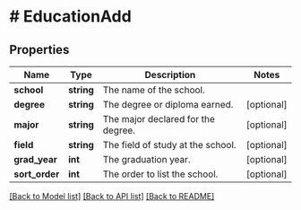 # # EducationAdd

## Properties

Name | Type | Description | Notes
------------ | ------------- | ------------- | -------------
**school** | **string** | The name of the school. |
**degree** | **string** | The degree or diploma earned. | [optional]
**major** | **string** | The major declared for the degree. | [optional]
**field** | **string** | The field of study at the school. | [optional]
**grad_year** | **int** | The graduation year. | [optional]
**sort_order** | **int** | The order to list the school. | [optional]

[[Back to Model list]](../../README.md#models) [[Back to API list]](../../README.md#endpoints) [[Back to README]](../../README.md)
